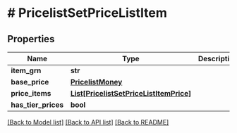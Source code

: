 # # PricelistSetPriceListItem


## Properties 


Name | Type | Description | Notes
------------ | ------------- | ------------- | -------------
**item_grn**| **str** |   | [optional]
**base_price**| [**PricelistMoney**](PricelistMoney.md) |   | [optional]
**price_items**| [**List[PricelistSetPriceListItemPrice]**](PricelistSetPriceListItemPrice.md) |   | [optional]
**has_tier_prices**| **bool** |   | [optional]


[[Back to Model list]](../../README.md#models) [[Back to API list]](../../README.md#endpoints) [[Back to README]](../../README.md)

